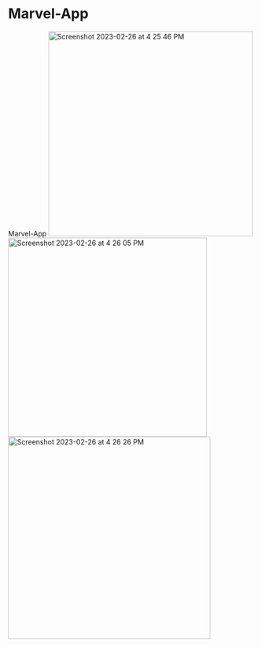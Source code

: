 # Marvel-App
Marvel-App 
<img width="416" alt="Screenshot 2023-02-26 at 4 25 46 PM" src="https://user-images.githubusercontent.com/101609008/221416595-664317e3-c646-456b-bf25-aafdcc014c0b.png"><img width="404" alt="Screenshot 2023-02-26 at 4 26 05 PM" src="https://user-images.githubusercontent.com/101609008/221416625-63f34007-4741-4bda-a894-398a410647d6.png"><img width="411" alt="Screenshot 2023-02-26 at 4 26 26 PM" src="https://user-images.githubusercontent.com/101609008/221416642-05f6e7cd-a58c-4d71-b353-2c04e4d291a8.png">
